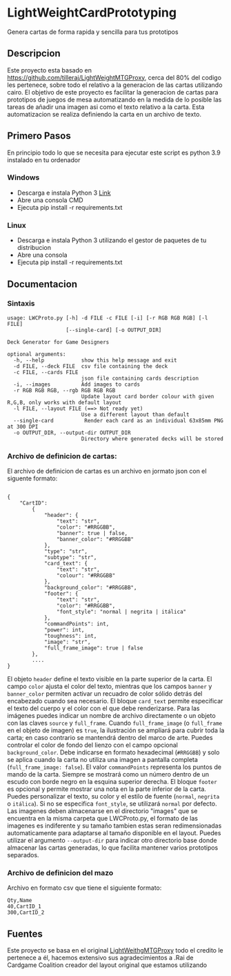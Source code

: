 # LightWeightCardPrototyping

Genera cartas de forma rapida y sencilla para tus prototipos

## Descripcion

Este proyecto esta basado en https://github.com/tilleraj/LightWeightMTGProxy, cerca del 80% del codigo les pertenece, sobre todo el relativo a la generacion de las cartas utilizando cairo. El objetivo de este proyecto es facilitar la generacion de cartas para prototipos de juegos de mesa automatizando en la medida de lo posible las tareas de añadir una imagen asi como el texto relativo a la carta. Esta automatizacion se realiza definiendo la carta en un archivo de texto.

## Primero Pasos

En principio todo lo que se necesita para ejecutar este script es python 3.9 instalado en tu ordenador

### Windows
- Descarga e instala Python 3 [Link](https://www.python.org/downloads/windows/)
- Abre una consola CMD
- Ejecuta pip install -r requirements.txt

### Linux
- Descarga e instala Python 3 utilizando el gestor de paquetes de tu distribucion
- Abre una consola
- Ejecuta pip install -r requirements.txt

## Documentacion

### Sintaxis

```
usage: LWCProto.py [-h] -d FILE -c FILE [-i] [-r RGB RGB RGB] [-l FILE]
                   [--single-card] [-o OUTPUT_DIR]

Deck Generator for Game Designers

optional arguments:
  -h, --help            show this help message and exit
  -d FILE, --deck FILE  csv file containing the deck
  -c FILE, --cards FILE
                        json file containing cards description
  -i, --images          Add images to cards
  -r RGB RGB RGB, --rgb RGB RGB RGB
                        Update layout card border colour with given R,G,B, only works with default layout
  -l FILE, --layout FILE (==> Not ready yet)
                        Use a different layout than default
  --single-card          Render each card as an individual 63x85mm PNG at 300 DPI
  -o OUTPUT_DIR, --output-dir OUTPUT_DIR
                        Directory where generated decks will be stored
```
### Archivo de definicion de cartas:

El archivo de definicion de cartas es un archivo en jormato json con el siguente formato:
```

{
    "CartID":
        {
            "header": {
                "text": "str",
                "color": "#RRGGBB",
                "banner": true | false,
                "banner_color": "#RRGGBB"
            },
            "type": "str",
            "subtype": "str",
            "card_text": {
                "text": "str",
                "colour": "#RRGGBB"
            },
            "background_color": "#RRGGBB",
            "footer": {
                "text": "str",
                "color": "#RRGGBB",
                "font_style": "normal | negrita | itálica"
            },
            "commandPoints": int,
            "power": int,
            "toughness": int,
            "image": "str",
            "full_frame_image": true | false
        },
        ....
}
```
El objeto `header` define el texto visible en la parte superior de la carta. El campo `color` ajusta el color del texto, mientras que los campos `banner` y `banner_color` permiten activar un recuadro de color sólido detrás del encabezado cuando sea necesario.
El bloque `card_text` permite especificar el texto del cuerpo y el color con el que debe renderizarse. Para las imágenes puedes indicar un nombre de archivo directamente o un objeto con las claves `source` y `full_frame`. Cuando `full_frame_image` (o `full_frame` en el objeto de imagen) es `true`, la ilustración se ampliará para cubrir toda la carta; en caso contrario se mantendrá dentro del marco de arte.
Puedes controlar el color de fondo del lienzo con el campo opcional `background_color`. Debe indicarse en formato hexadecimal (`#RRGGBB`) y solo se aplica cuando la carta no utiliza una imagen a pantalla completa (`full_frame_image: false`).
El valor `commandPoints` representa los puntos de mando de la carta. Siempre se mostrará como un número dentro de un escudo con borde negro en la esquina superior derecha.
El bloque `footer` es opcional y permite mostrar una nota en la parte inferior de la carta. Puedes personalizar el texto, su color y el estilo de fuente (`normal`, `negrita` o `itálica`). Si no se especifica `font_style`, se utilizará `normal` por defecto.
Las imagenes deben almacenarse en el directorio "images" que se encuentra en la misma carpeta que LWCProto.py, el formato de las imagenes es indiferente y su tamaño tambien estas seran redimensionadas automaticamente para adaptarse al tamaño disponible en el layout. Puedes utilizar el argumento `--output-dir` para indicar otro directorio base donde almacenar las cartas generadas, lo que facilita mantener varios prototipos separados.

### Archivo de definicion del mazo

Archivo en formato csv que tiene el siguiente formato:
```
Qty,Name
40,CartID_1
300,CartID_2
```
## Fuentes

Este proyecto se basa en el original [LightWeithgMTGProxy](https://github.com/tilleraj/LightWeightMTGProxy) todo el credito le pertenece a él, hacemos extensivo sus agradecimientos a .Rai de Cardgame Coalition creador del layout original que estamos utilizando
